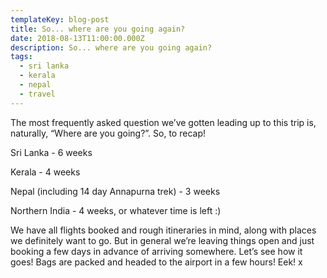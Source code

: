 ```yaml
---
templateKey: blog-post
title: So... where are you going again?
date: 2018-08-13T11:00:00.000Z
description: So... where are you going again?
tags:
  - sri lanka
  - kerala
  - nepal
  - travel
---
```


The most frequently asked question we’ve gotten leading up to this trip is, naturally, “Where are you going?”. So, to recap!

Sri Lanka - 6 weeks

Kerala - 4 weeks

Nepal (including 14 day Annapurna trek) - 3 weeks

Northern India - 4 weeks, or whatever time is left :)

We have all flights booked and rough itineraries in mind, along with places we definitely want to go. But in general we’re leaving things open and just booking a few days in advance of arriving somewhere. Let’s see how it goes! Bags are packed and headed to the airport in a few hours! Eek! x
